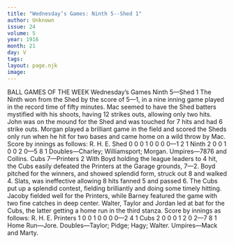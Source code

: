 ```yaml
---
title: "Wednesday’s Games: Ninth 5--Shed 1"
author: Unknown
issue: 24
volume: 5
year: 1916
month: 21
day: V
tags:
layout: page.njk
image:
---
```

BALL GAMES OF THE WEEK      Wednesday’s Games   Ninth 5—Shed 1      The Ninth won from the Shed by the score of 5—1, in a nine inning game played in the record time of fifty minutes.       Mac seemed to have the Shed batters mystified with his shoots, having 12 strikes outs, allowing only two hits.       John was on the mound for the Shed and was touched for 7 hits and had 6 strike outs.       Morgan played a brilliant game in the field and scored the Sheds only run when he hit for two bases and came home on a wild throw by Mac.       Score by innings as follows:      				         R. H. E.   Shed		0 0 0 1 0 0 0 0—1   2   1   Ninth	2 0 0 1 0 0 2 0—5   8   1   Doubles—Charley; Williamsport; Morgan.   Umpires—7876 and Collins.      Cubs 7—Printers 2      With Boyd holding the league leaders to 4 hit, the Cubs easily defeated the Printers at the Garage grounds, 7—2.      Boyd pitched for the winners, and showed splendid form, struck out 8 and walked 4.      Slats, was ineffective allowing 8 hits fanned 5 and passed 6.      The Cubs put up a splendid contest, fielding brilliantly and doing some timely hitting.       Jacoby fielded well for the Printers, while Barney featured the game with two fine catches in deep center.      Walter, Taylor and Jordan led at bat for the Cubs, the latter getting a home run in the third stanza.       Score by innings as follows:   		   				   R. H. E.   Printers	1 0 0 1 0 0 0 0—2  4  1    Cubs		2 0 0 0 1 2 0 2—7  8  1      Home Run—Jore.   Doubles—Taylor; Pidge; Hagy; Walter.   Umpires—Mack and Marty.   


